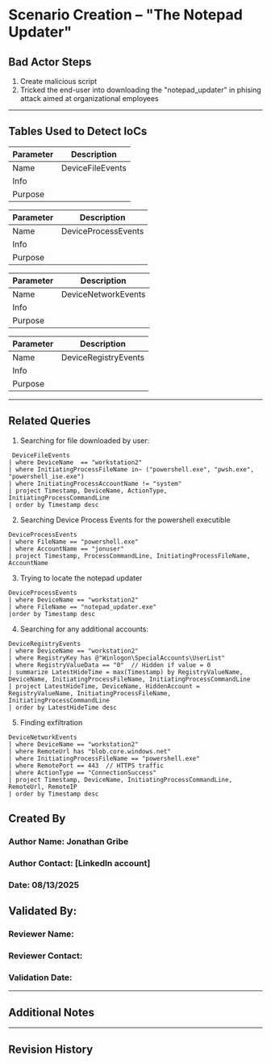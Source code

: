 # Scenario Creation – "The Notepad Updater"

## Bad Actor Steps
1. Create malicious script
2. Tricked the end-user into downloading the "notepad_updater"  in phising attack aimed at organizational employees

---

## Tables Used to Detect IoCs
| Parameter |         Description          | 
|-----------|------------------------------|
| Name      |      DeviceFileEvents        | 
| Info      |                              | 
| Purpose   |                              |

| Parameter |         Description          | 
|-----------|------------------------------|
| Name      |      DeviceProcessEvents     | 
| Info      |                              | 
| Purpose   |                              |

| Parameter |         Description          | 
|-----------|------------------------------|
| Name      |      DeviceNetworkEvents     | 
| Info      |                              | 
| Purpose   |                              |

| Parameter |         Description          | 
|-----------|------------------------------|
| Name      |      DeviceRegistryEvents    | 
| Info      |                              | 
| Purpose   |                              |

---

## Related Queries
1. Searching for file downloaded by user:

```kql
 DeviceFileEvents
| where DeviceName  == "workstation2"
| where InitiatingProcessFileName in~ ("powershell.exe", "pwsh.exe", "powershell_ise.exe")
| where InitiatingProcessAccountName != "system" 
| project Timestamp, DeviceName, ActionType, InitiatingProcessCommandLine
| order by Timestamp desc  
```
2. Searching Device Process Events for the powershell executible
```kql
DeviceProcessEvents
| where FileName == "powershell.exe"
| where AccountName == "jonuser"
| project Timestamp, ProcessCommandLine, InitiatingProcessFileName, AccountName
```
3. Trying to locate the notepad updater 
```kql
DeviceProcessEvents
| where DeviceName == "workstation2"
| where FileName == "notepad_updater.exe"
|order by Timestamp desc  
```

4. Searching for any additional accounts:

```kql
DeviceRegistryEvents
| where DeviceName == "workstation2"
| where RegistryKey has @"Winlogon\SpecialAccounts\UserList"
| where RegistryValueData == "0"  // Hidden if value = 0
| summarize LatestHideTime = max(Timestamp) by RegistryValueName, DeviceName, InitiatingProcessFileName, InitiatingProcessCommandLine
| project LatestHideTime, DeviceName, HiddenAccount = RegistryValueName, InitiatingProcessFileName, InitiatingProcessCommandLine
| order by LatestHideTime desc
```

5. Finding exfiltration

```kql
DeviceNetworkEvents
| where DeviceName == "workstation2"
| where RemoteUrl has "blob.core.windows.net"
| where InitiatingProcessFileName == "powershell.exe"
| where RemotePort == 443  // HTTPS traffic
| where ActionType == "ConnectionSuccess"
| project Timestamp, DeviceName, InitiatingProcessCommandLine, RemoteUrl, RemoteIP
| order by Timestamp desc
```

## Created By
### Author Name: Jonathan Gribe
### Author Contact: [LinkedIn account]
### Date: 08/13/2025

## Validated By:
### Reviewer Name:
### Reviewer Contact:
### Validation Date:
---

## Additional Notes
---

## Revision History
